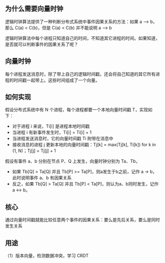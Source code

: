 
## 为什么需要向量时钟

逻辑时钟算法提供了一种判断分布式系统中事件因果关系的方法：如果 a --> b，那么 C(a) < C(b)，但是 C(a) < C(b) 并不能说明 a --> b

逻辑时钟算法中每个进程只知道自己的时间，不知道其它进程的时间。如果知道，是否就可以判断事件的因果关系了呢？

## 向量时钟

每个进程发送消息时，除了带上自己的逻辑时间戳，还会将自己知道的其它所有进程的时间戳一起带上。这些时间组成了一个向量。

## 如何实现

假设分布式系统中有 N 个进程，每个进程都要一个本地向量时间戳 T，实现如下：

*   对于进程 i 来说，Ti[i] 是进程本地时间戳
*   当进程 i 有新事件发生时，Ti[i] = Ti[i] + 1
*   当进程发送消息时，它的向量时间戳 Ti 附带在消息中
*   接收消息的进程 j 更新本地的向量时间戳：Tj[k] = max(Tj[k], Ti[k]) for k in (1, N)；Tj[j] = Tj[j] + 1

假设有事件 a、b 分别在节点 P、Q 上发生，向量时钟分别为 Ta、Tb，

*   如果 Tb[Q] > Ta[Q] 并且 Tb[P] >= Ta[P]，则a发生于b之前，记作 a -> b，此时说明事件 a、b 有因果关系
*   反之，如果 Tb[Q] > Ta[Q] 并且 Tb[P] < Ta[P]，则认为a、b同时发生，记作 a <-> b。

## 核心

通过向量时间戳就能比较任意两个事件的因果关系：要么是先后关系，要么是同时发生关系

## 用途

（1）版本向量，检测数据冲突，学习 CRDT
